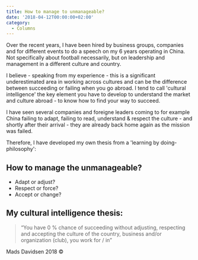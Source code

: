 ```yaml
---
title: How to manage to unmanageable?
date: '2018-04-12T00:00:00+02:00'
category:
  - Columns
---
```

Over the recent years, I have been hired by business groups, companies and for different events to do a speech on my 6 years operating in China. Not specifically about football necessarily, but on leadership and management in a different culture and country.

I believe - speaking from my experience - this is a significant underestimated area in working across cultures and can be the difference between succeeding or failing when you go abroad. I tend to call 'cultural intelligence' the key element you have to develop to understand the market and culture abroad - to know how to find your way to succeed.

I have seen several companies and foreigne leaders coming to for example China failing to adapt, failing to read, understand & respect the culture - and shortly after their arrival - they are already back home again as the mission was failed.

Therefore, I have developed my own thesis from a 'learning by doing-philosophy':

## How to manage the unmanageable? 

- Adapt or adjust?
- Respect or force?
- Accept or change?

## My cultural intelligence thesis:

> “You have 0 % chance of succeeding without adjusting, respecting and accepting the culture of the country, business and/or organization (club), you work for / in”

Mads Davidsen 2018 ©
